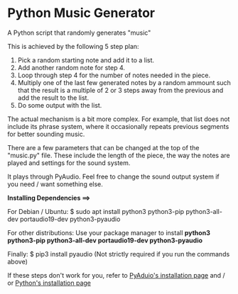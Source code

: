 # Python Music Generator

A Python script that randomly generates "music"

This is achieved by the following 5 step plan:
1. Pick a random starting note and add it to a list.
2. Add another random note for step 4.
3. Loop through step 4 for the number of notes needed in the piece.
4. Multiply one of the last few generated notes by a random ammount such that
the result is a multiple of 2 or 3 steps away from the previous and add
the result to the list.
5. Do some output with the list.

The actual mechanism is a bit more complex. For example, that list does not include its phrase system,
where it occasionally repeats previous segments for better sounding music.


There are a few parameters that can be changed at the top of the "music.py" file.
These include the length of the piece, the way the notes are played and settings for the sound system.


It plays through PyAudio.
Feel free to change the sound output system if you need / want something else.


__Installing Dependencies ==>__

For Debian / Ubuntu:
$ sudo apt install python3 python3-pip python3-all-dev portaudio19-dev python3-pyaudio

For other distributions:
Use your package manager to install __python3 python3-pip python3-all-dev portaudio19-dev python3-pyaudio__

Finally:
$ pip3 install pyaudio (Not strictly required if you run the commands above)

If these steps don't work for you, refer to [PyAduio's installation page](https://people.csail.mit.edu/hubert/pyaudio/ "PyAduio's installation page") and / or [Python's installation page](https://www.python.org/downloads/ "Python's installation page")